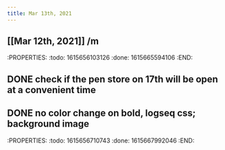 ```yaml
---
title: Mar 13th, 2021
---
```


## [[Mar 12th, 2021]] /m
:PROPERTIES:
:todo: 1615656103126
:done: 1615665594106
:END:
## DONE check if the pen store on 17th will be open at a convenient time
## DONE no color change on bold, logseq css; background image
:PROPERTIES:
:todo: 1615656710743
:done: 1615667992046
:END:
